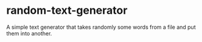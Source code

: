 # random-text-generator
A simple text generator that takes randomly some words from a file and put them into another.
